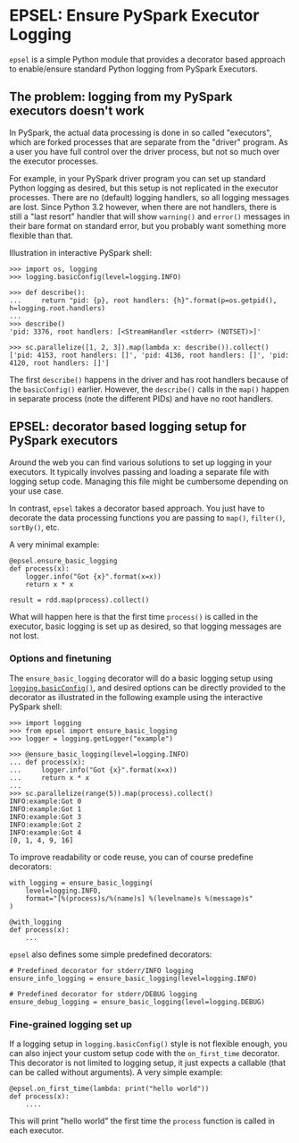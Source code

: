 
# EPSEL: Ensure PySpark Executor Logging

`epsel` is a simple Python module that provides
a decorator based approach to enable/ensure standard Python logging 
from PySpark Executors.


## The problem: logging from my PySpark executors doesn't work

In PySpark, the actual data processing is done in so called "executors",
which are forked processes that are separate from the "driver" program.
As a user you have full control over the driver process, 
but not so much over the executor processes.

For example, in your PySpark driver program you can set up 
standard Python logging as desired, 
but this setup is not replicated in the executor processes.
There are no (default) logging handlers, so all logging messages are lost.
Since Python 3.2 however, when there are not handlers, 
there is still a "last resort" handler that will show 
`warning()` and `error()` messages in their bare format on standard error,
but you probably want something more flexible than that.


Illustration in interactive PySpark shell:

    >>> import os, logging
    >>> logging.basicConfig(level=logging.INFO)
    
    >>> def describe():
    ...     return "pid: {p}, root handlers: {h}".format(p=os.getpid(), h=logging.root.handlers)
    ... 
    >>> describe()
    'pid: 3376, root handlers: [<StreamHandler <stderr> (NOTSET)>]'

    >>> sc.parallelize([1, 2, 3]).map(lambda x: describe()).collect()
    ['pid: 4153, root handlers: []', 'pid: 4136, root handlers: []', 'pid: 4120, root handlers: []']

The first `describe()` happens in the driver and has root handlers because
of the `basicConfig()` earlier.
However, the `describe()` calls in the `map()` happen in separate process
(note the different PIDs) and have no root handlers.



## EPSEL: decorator based logging setup for PySpark executors

Around the web you can find various solutions to set up logging in your executors. 
It typically involves passing and loading a separate file with logging setup code.
Managing this file might be cumbersome depending on your use case.


In contrast, `epsel` takes a decorator based approach.
You just have to decorate the data processing functions you are passing 
to `map()`, `filter()`, `sortBy()`, etc. 

A very minimal example:

    @epsel.ensure_basic_logging
    def process(x):
        logger.info("Got {x}".format(x=x))
        return x * x
    
    result = rdd.map(process).collect()

What will happen here is that the first time `process()` is called 
in the executor, basic logging is set up as desired, 
so that logging messages are not lost.


### Options and finetuning

The `ensure_basic_logging` decorator will do a basic logging setup using 
[`logging.basicConfig()`](https://docs.python.org/3/library/logging.html#logging.basicConfig), 
and desired options can be directly provided to the decorator
as illustrated in the following example using the interactive PySpark shell:

    >>> import logging
    >>> from epsel import ensure_basic_logging
    >>> logger = logging.getLogger("example")
    
    >>> @ensure_basic_logging(level=logging.INFO)
    ... def process(x):
    ...     logger.info("Got {x}".format(x=x))
    ...     return x * x
    ... 
    >>> sc.parallelize(range(5)).map(process).collect()
    INFO:example:Got 0
    INFO:example:Got 1
    INFO:example:Got 3
    INFO:example:Got 2
    INFO:example:Got 4
    [0, 1, 4, 9, 16]

To improve readability or code reuse, you can of course predefine decorators:

    with_logging = ensure_basic_logging(
        level=logging.INFO,
        format="[%(process)s/%(name)s] %(levelname)s %(message)s"
    )
    
    @with_logging
    def process(x):
        ...


`epsel` also defines some simple predefined decorators:

    # Predefined decorator for stderr/INFO logging
    ensure_info_logging = ensure_basic_logging(level=logging.INFO)
    
    # Predefined decorator for stderr/DEBUG logging
    ensure_debug_logging = ensure_basic_logging(level=logging.DEBUG)


### Fine-grained logging set up

If a logging setup in `logging.basicConfig()` style is not flexible enough,
you can also inject your custom setup code with the `on_first_time` decorator.
This decorator is not limited to logging setup, it just expects
a callable (that can be called without arguments). A very simple example:


    @epsel.on_first_time(lambda: print("hello world"))
    def process(x):
        ....

This will print "hello world" the first time the `process` function is 
called in each executor.

